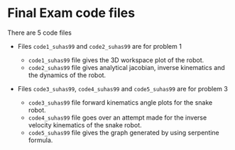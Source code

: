 # Final Exam code files

There are 5 code files

- Files `code1_suhas99` and `code2_suhas99` are for problem 1
    - `code1_suhas99` file gives the 3D workspace plot of the robot.
    - `code2_suhas99` file gives analytical jacobian, inverse kinematics and
the dynamics of the robot.

- Files `code3_suhas99`, `code4_suhas99` and `code5_suhas99` are for problem 3
    - `code3_suhas99` file forward kinematics angle plots for the snake robot.
    - `code4_suhas99` file goes over an attempt made for the inverse velocity
kinematics of the snake robot.
    - `code5_suhas99` file gives the graph generated by using serpentine
formula.

